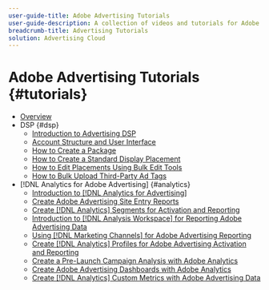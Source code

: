 ```yaml
---
user-guide-title: Adobe Advertising Tutorials
user-guide-description: A collection of videos and tutorials for Adobe Advertising.
breadcrumb-title: Advertising Tutorials
solution: Advertising Cloud
---
```


# Adobe Advertising Tutorials {#tutorials}

+ [Overview](overview.md)
+ DSP {#dsp}
  + [Introduction to Advertising DSP](/help/dsp/intro.md)
  + [Account Structure and User Interface](/help/dsp/ui.md)
  + [How to Create a Package](/help/dsp/package-create.md)
  + [How to Create a Standard Display Placement](/help/dsp/placement-create.md)
  + [How to Edit Placements Using Bulk Edit Tools](/help/dsp/bulk-edit-placement-tools.md)
  + [How to Bulk Upload Third-Party Ad Tags](/help/dsp/bulk-upload-third-party-ad-tags.md)
+ [!DNL Analytics for Adobe Advertising] {#analytics}
  + [Introduction to [!DNL Analytics for Advertising]](/help/integrations/analytics/intro-a4adc.md)
  + [Create Adobe Advertising Site Entry Reports](/help/integrations/analytics/analytics-site-entry-a4adc.md)
  + [Create [!DNL Analytics] Segments for Activation and Reporting](/help/integrations/analytics/analytics-segments-a4adc.md)
  + [Introduction to [!DNL Analysis Workspace] for Reporting Adobe Advertising Data](/help/integrations/analytics/analytics-analysis-workspace-a4adc.md)
  + [Using [!DNL Marketing Channels] for Adobe Advertising Reporting](/help/integrations/analytics/analytics-reporting-a4adc.md)
  + [Create [!DNL Analytics] Profiles for Adobe Advertising Activation and Reporting](/help/integrations/analytics/analytics-profiles-a4adc.md)
  + [Create a Pre-Launch Campaign Analysis with Adobe Analytics](/help/integrations/analytics/analytics-pre-launch-a4adc.md)
  + [Create Adobe Advertising Dashboards with Adobe Analytics](/help/integrations/analytics/analytics-dashboards-a4adc.md)
  + [Create [!DNL Analytics] Custom Metrics with Adobe Advertising Data](/help/integrations/analytics/analytics-custom-metrics-a4adc.md)

<!-- Add to DSP chapter once the videos are complete:
  + [How to Create a Placement](/help/dsp/placement-create.md)
  + [Placement Targeting Capabilities](/help/dsp/placement-targeting.md)
  + [Audience Libraries and Applying Behavioral Targeting](/help/dsp/audience-libraries.md)
-->

<!-- If I move the "Analytics for Advertising chapter into a larger Integrations chapter, then I'll need to set up redirects by copying a CSV file into this repo and populating it for those legacy file names. -->
